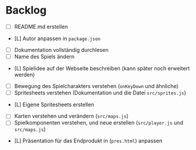 # Backlog

- [ ] README.md erstellen
- [L] Autor anpassen in `package.json`
- [ ] Dokumentation vollständig durchlesen
- [ ] Name des Spiels ändern
- [L] Spielidee auf der Webseite beschreiben (kann später noch erweitert werden)
- [ ] Bewegung des Spielcharakters verstehen (`onKeyDown` und ähnliche)
- [ ] Spritesheets verstehen (Dokumentation und die Datei `src/sprites.js`)
- [L] Eigene Spritesheets erstellen
- [ ] Karten verstehen und verändern (`src/maps.js`)
- [ ] Spielkomponenten verstehen, und neue erstellen (`src/player.js` und
      `src/maps.js`)
- [L] Präsentation für das Endprodukt in (`pres.html`) anpassen
